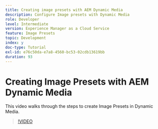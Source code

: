 ```yaml
---
title: Creating image presets with AEM Dynamic Media
description: Configure Image presets with Dynamic Media
role: Developer
level: Intermediate
version: Experience Manager as a Cloud Service
feature: Image Presets
topic: Development
index: y
doc-type: Tutorial
exl-id: e76c50da-e7a8-4560-bc53-02cdb13619bb
duration: 93
---
```

# Creating Image Presets with AEM Dynamic Media

This video walks through the steps to create Image Presets in Dynamic Media.

>[!VIDEO](https://video.tv.adobe.com/v/335459?quality=12&learn=on)
